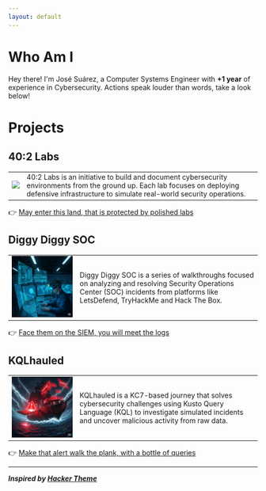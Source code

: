 ```yaml
---
layout: default
---
```


# Who Am I
Hey there! I'm José Suárez, a Computer Systems Engineer with **+1 year** of experience in Cybersecurity. Actions speak louder than words, take a look below!

# Projects

## 40:2 Labs
<table>
  <tbody>
    <tr>
      <td><img src="images/40-2-labs/cover.png" /></td>
      <td>40:2 Labs is an initiative to build and document cybersecurity environments from the ground up. Each lab focuses on deploying defensive infrastructure to simulate real-world security operations.</td>
    </tr>
  </tbody>
</table>

👉 [May enter this land, that is protected by polished labs](projects/40-2-labs/index.md)

## Diggy Diggy SOC
<table>
  <tbody>
    <tr>
      <td><img src="images/diggy-diggy-soc.png" /></td>
      <td>Diggy Diggy SOC is a series of walkthroughs focused on analyzing and resolving Security Operations Center (SOC) incidents from platforms like LetsDefend, TryHackMe and Hack The Box.</td>
    </tr>
  </tbody>
</table>

👉 [Face them on the SIEM, you will meet the logs](#)

## KQLhauled
<table>
  <tbody>
    <tr>
      <td><img src="images/kqlhauled.png" /></td>
      <td>KQLhauled is a KC7-based journey that solves cybersecurity challenges using Kusto Query Language (KQL) to investigate simulated incidents and uncover malicious activity from raw data.</td>
    </tr>
  </tbody>
</table>

👉 [Make that alert walk the plank, with a bottle of queries](#)

* * *
_**Inspired by [Hacker Theme](https://github.com/pages-themes/hacker)**_